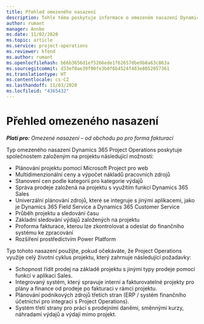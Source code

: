 ```yaml
---
title: Přehled omezeného nasazení
description: Tohle téma poskytuje informace o omezeném nasazení Dynamics 365 Project Operations.
author: rumant
manager: Annbe
ms.date: 11/02/2020
ms.topic: article
ms.service: project-operations
ms.reviewer: kfend
ms.author: rumant
ms.openlocfilehash: b66b3656d1ef5266ede1f62657dbe9b8a63c863a
ms.sourcegitcommit: d33ef0ae39f90fe3b0f6b4524f483e8052057361
ms.translationtype: HT
ms.contentlocale: cs-CZ
ms.lasthandoff: 11/03/2020
ms.locfileid: "4365432"
---
```

# <a name="lite-deployment-overview"></a>Přehled omezeného nasazení

_**Platí pro:** Omezené nasazení – od obchodu po pro forma fakturaci_

Typ omezeného nasazení Dynamics 365 Project Operations poskytuje společnostem založeným na projektu následující možnosti:

- Plánování projektu pomocí Microsoft Project pro web
- Multidimenzionální ceny a výpočet nákladů pracovních zdrojů
- Stanovení cen podle kategorií pro kategorie výdajů
- Správa prodeje založená na projektu s využitím funkcí Dynamics 365 Sales
- Univerzální plánování zdrojů, které se integruje s jinými aplikacemi, jako je Dynamics 365 Field Service a Dynamics 365 Customer Service
- Průběh projektu a sledování času
- Základní sledování výdajů založených na projektu
- Proforma fakturace, kterou lze zkontrolovat a odeslat do finančního systému ke zpracování
- Rozšíření prostředictvím Power Platform

Typ tohoto nasazení použijte, pokud očekáváte, že Project Operations využije celý životní cyklus projektu, který zahrnuje následující požadavky:

- Schopnost řídit prodej na základě projektu s jinými typy prodeje pomocí funkcí v aplikaci Sales.
- Integrovaný systém, který spravuje interní a fakturovatelné projekty pro plány a finance od prodeje po fakturaci v rámci projektu.
- Plánování podnikových zdrojů třetích stran (ERP / systém finančního účetnictví pro integraci s Project Operations).
- Systém třetí strany pro práci s prodejními daněmi, směnnými kurzy, náhradami výdajů a výdaji mimo projekt.

